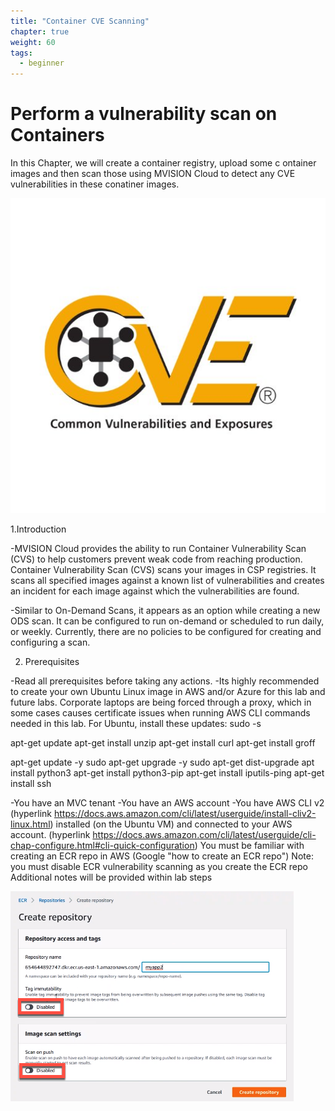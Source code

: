 ```yaml
---
title: "Container CVE Scanning"
chapter: true
weight: 60
tags:
  - beginner
---
```


# Perform a vulnerability scan on Containers

In this Chapter, we will create a container registry, upload some c ontainer images and then scan those using MVISION Cloud to detect any CVE vulnerabilities in these conatiner images.

![cvelogo](cvelogo.jpg?classes=border,shadow)

1.Introduction

  -MVISION Cloud provides the ability to run Container Vulnerability Scan (CVS) to help customers prevent weak code from reaching production. Container Vulnerability Scan (CVS) scans your images in CSP registries. It scans all specified images against a known list of vulnerabilities and creates an incident for each image against which the vulnerabilities are found.

-Similar to On-Demand Scans, it appears as an option while creating a new ODS scan. It can be configured to run on-demand or scheduled to run daily, or weekly. Currently, there are no policies to be configured for creating and configuring a scan.

2. Prerequisites

-Read all prerequisites before taking any actions.
-Its highly recommended to create your own Ubuntu Linux image in AWS and/or Azure for this lab and future labs.
Corporate laptops are being forced through a proxy, which in some cases causes certificate issues when running AWS CLI commands needed in this lab.
For Ubuntu, install these updates:
sudo -s 

apt-get update
apt-get install unzip
apt-get install curl
apt-get install groff

apt-get update -y sudo apt-get upgrade -y sudo apt-get dist-upgrade
apt install python3
apt-get install python3-pip
apt-get install iputils-ping
apt-get install ssh

-You have an MVC tenant
-You have an AWS account
-You have AWS CLI v2 (hyperlink https://docs.aws.amazon.com/cli/latest/userguide/install-cliv2-linux.html) installed (on the Ubuntu VM) and connected to your AWS account. (hyperlink https://docs.aws.amazon.com/cli/latest/userguide/cli-chap-configure.html#cli-quick-configuration)
You must be familiar with creating  an ECR repo in AWS (Google "how to create an ECR repo")
Note: you must disable ECR vulnerability scanning as you create the ECR repo
Additional notes will be provided within lab steps


![cve_image_1](cve_image_1.jpg?classes=border,shadow)








